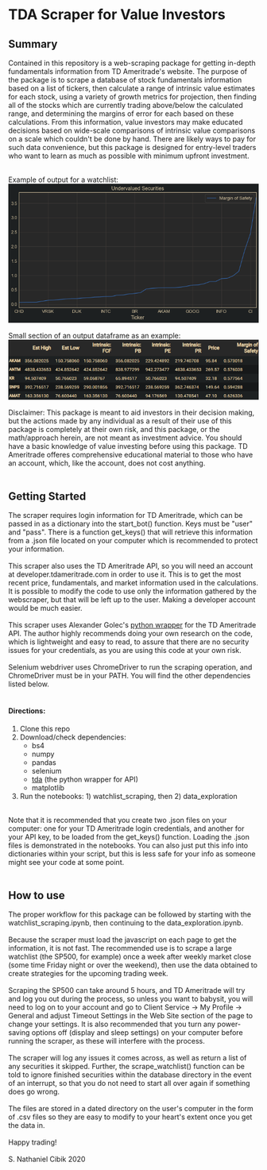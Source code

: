 # TDA Scraper for Value Investors

## Summary
Contained in this repository is a web-scraping package for getting in-depth fundamentals information from TD Ameritrade's website. The purpose of the package is to scrape a database of stock fundamentals information based on a list of tickers, then calculate a range of intrinsic value estimates for each stock, using a variety of growth metrics for projection, then finding all of the stocks which are currently trading above/below the calculated range, and determining the margins of error for each based on these calculations. From this information, value investors may make educated decisions based on wide-scale comparisons of intrinsic value comparisons on a scale which couldn't be done by hand. There are likely ways to pay for such data convenience, but this package is designed for entry-level traders who want to learn as much as possible with minimum upfront investment.<br>
<br>

Example of output for a watchlist:<br>
![Example Output](images/example_output.png)
<br>

Small section of an output dataframe as an example:<br>
![Example DataFrame](images/example_df.png)
<br>

Disclaimer: This package is meant to aid investors in their decision making, but the actions made by any individual as a result of their use of this package is completely at their own risk, and this package, or the math/approach herein, are not meant as investment advice. You should have a basic knowledge of value investing before using this package. TD Ameritrade offeres comprehensive educational material to those who have an account, which, like the account, does not cost anything.
<br>
<br>
## Getting Started
The scraper requires login information for TD Ameritrade, which can be passed in as a dictionary into the start_bot() function. Keys must be "user" and "pass". There is a function get_keys() that will retrieve this information from a .json file located on your computer which is recommended to protect your information.<br>
<br>
This scraper also uses the TD Ameritrade API, so you will need an account at developer.tdameritrade.com in order to use it. This is to get the most recent price, fundamentals, and market information used in the calculations. It is possible to modify the code to use only the information gathered by the webscraper, but that will be left up to the user. Making a developer account would be much easier.<br>
<br>
This scraper uses Alexander Golec's [python wrapper](https://github.com/alexgolec/tda-api) for the TD Ameritrade API. The author highly recommends doing your own research on the code, which is lightweight and easy to read, to assure that there are no security issues for your credentials, as you are using this code at your own risk.<br>
<br>
Selenium webdriver uses ChromeDriver to run the scraping operation, and ChromeDriver must be in your PATH. You will find the other dependencies listed below.<br>
<br>

#### Directions:
1. Clone this repo
2. Download/check dependencies:
    - bs4
    - numpy
    - pandas
    - selenium
    - [tda](https://github.com/alexgolec/tda-api) (the python wrapper for API)
    - matplotlib
3. Run the notebooks: 1) watchlist_scraping, then 2) data_exploration

<br>
Note that it is recommended that you create two .json files on your computer: one for your TD Ameritrade login credentials, and another for your API key, to be loaded from the get_keys() function. Loading the .json files is demonstrated in the notebooks. You can also just put this info into dictionaries within your script, but this is less safe for your info as someone might see your code at some point.<br>
<br>

## How to use

The proper workflow for this package can be followed by starting with the watchlist_scraping.ipynb, then continuing to the data_exploration.ipynb.<br>
<br>
Because the scraper must load the javascript on each page to get the information, it is not fast. The recommended use is to scrape a large watchlist (the SP500, for example) once a week after weekly market close (some time Friday night or over the weekend), then use the data obtained to create strategies for the upcoming trading week.<br> 
<br>
Scraping the SP500 can take around 5 hours, and TD Ameritrade will try and log you out during the process, so unless you want to babysit, you will need to log on to your account and go to Client Service -> My Profile -> General and adjust Timeout Settings in the Web Site section of the page to change your settings. It is also recommended that you turn any power-saving options off (display and sleep settings) on your computer before running the scraper, as these will interfere with the process.<br>
<br>
The scraper will log any issues it comes across, as well as return a list of any securities it skipped. Further, the scrape_watchlist() function can be told to ignore finished securities within the database directory in the event of an interrupt, so that you do not need to start all over again if something does go wrong.<br>
<br>
The files are stored in a dated directory on the user's computer in the form of .csv files so they are easy to modify to your heart's extent once you get the data in.<br>
<br>
Happy trading!<br>
<br>
S. Nathaniel Cibik 2020